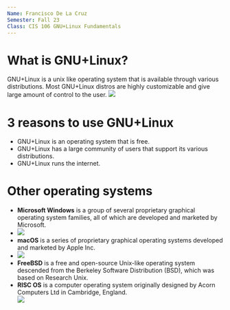 ```yaml
---
Name: Francisco De La Cruz
Semester: Fall 23
Class: CIS 106 GNU+Linux Fundamentals
---
```


# What is GNU+Linux?
GNU+Linux is a unix like operating system that is available through various distributions.
Most GNU+Linux distros are highly customizable and give large amount of control to the user. 
![](https://rb.gy/hdkbr6)

# 3 reasons to use GNU+Linux
* GNU+Linux is an operating system that is free. 
* GNU+Linux has a large community of users that support its various distributions.
* GNU+Linux runs the internet.

# Other operating systems
* **Microsoft Windows** is a group of several proprietary graphical operating system families, all of which are developed and marketed by Microsoft. 
* ![](https://rb.gy/r4ogy8)
* **macOS** is a series of proprietary graphical operating systems developed and marketed by Apple Inc. 
* ![](https://rb.gy/lh3p52)
* **FreeBSD** is a free and open-source Unix-like operating system descended from the Berkeley Software Distribution (BSD), which was based on Research Unix.
* **RISC OS** is a computer operating system originally designed by Acorn Computers Ltd in Cambridge, England.  
![](https://rb.gy/x0iafs)

